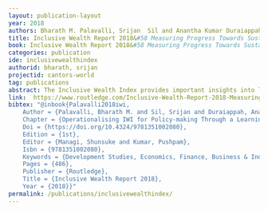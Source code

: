```yaml
---
layout: publication-layout
year: 2018
authors: Bharath M. Palavalli, Srijan  Sil and Anantha Kumar Duraiappah 
title: Inclusive Wealth Report 2018&#58 Measuring Progress Towards Sustainability
book: Inclusive Wealth Report 2018&#58 Measuring Progress Towards Sustainability
categories: publication
ide: inclusivewealthindex
authorid: bharath, srijan
projectid: cantors-world
tag: publications
abstract: The Inclusive Wealth Index provides important insights into long-term economic growth and human well-being. The Index measures the wealth of nations through a comprehensive analysis of a country's productive base and the country's wealth in terms of progress, well-being and long-term sustainability. It measures all assets which human well-being is based upon, in particular, produced, human and natural capital to create and maintain human well-being over time.
link:  https://www.routledge.com/Inclusive-Wealth-Report-2018-Measuring-Progress-Towards-Sustainability/Managi-Kumar/p/book/9781138541276
bibtex: "@inbook{Palavalli2018iwi,
	Author = {Palavalli, Bharath M. and Sil, Srijan and Duraiappah, Anantha Kumar},
	Chapter = {Operationalising IWI for Policy-making Through a Learning Game},
	Doi = {https://doi.org/10.4324/9781351002080},
	Edition = {1st},
	Editor = {Managi, Shunsuke and Kumar, Pushpam},
	Isbn = {9781351002080},
	Keywords = {Development Studies, Economics, Finance, Business & Industry},
	Pages = {486},
	Publisher = {Routledge},
	Title = {Inclusive Wealth Report 2018},
	Year = {2018}}"
permalink: /publications/inclusivewealthindex/
---
```


